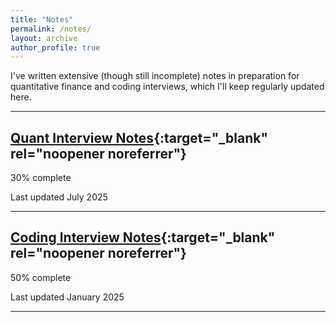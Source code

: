 ```yaml
---
title: "Notes"
permalink: /notes/
layout: archive
author_profile: true
---
```


I've written extensive (though still incomplete) notes in preparation for quantitative finance and coding interviews, which I'll keep regularly updated here.

<hr>

## [Quant Interview Notes](/files/quant_interview_notes.pdf){:target="_blank" rel="noopener noreferrer"}

<div class="progress-container">
  <div class="progress-bar progress-low" style="width: 30%;">30% complete</div>
</div>

Last updated July 2025

<hr>

## [Coding Interview Notes](/files/coding_interview_notes.pdf){:target="_blank" rel="noopener noreferrer"}

<div class="progress-container">
  <div class="progress-bar progress-medium" style="width: 50%;">50% complete</div>
</div>

Last updated January 2025

<hr>